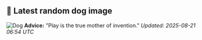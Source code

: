 ## 🐶 Latest random dog image
![Dog](https://images.dog.ceo/breeds/spaniel-cocker/n02102318_14794.jpg)
**Advice:** "Play is the true mother of invention."
*Updated: 2025-08-21 06:54 UTC*
